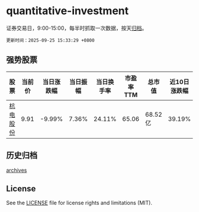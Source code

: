 # quantitative-investment

证券交易日，9:00-15:00，每半时抓取一次数据，按天[归档](archives)。

`更新时间：2025-09-25 15:33:29 +0800`

## 强势股票

|股票|当前价|当日涨跌幅|当日振幅|当日换手率|市盈率TTM|总市值|近10日涨跌幅|
|----|----|----|----|----|----|----|----|
|[杭电股份](https://xueqiu.com/S/SH603618)|9.91|-9.99%|7.36%|24.11%|65.06|68.52亿|39.19%|

## 历史归档

[archives](archives)

## License

See the [LICENSE](LICENSE) file for license rights and limitations (MIT).